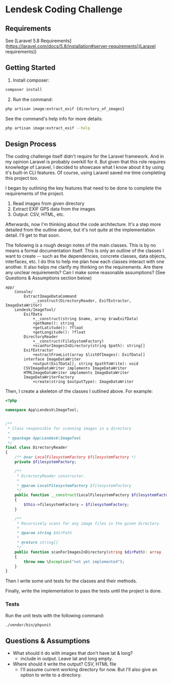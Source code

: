 # Lendesk Coding Challenge

## Requirements
See [Laravel 5.8 Requirements](https://laravel.com/docs/5.8/installation#server-requirements](Laravel requirements))

## Getting Started
1. Install composer:
```bash
composer install
```
2. Run the command:
```bash
php artisan image:extract_exif {directory_of_images}
```

See the command's help info for more details:
```bash
php artisan image:extract_exif --help
```

## Design Process
The coding challenge itself didn't require for the Laravel framework. And in my opinion Laravel is probably overkill for it. But given that this role requires knowledge of Laravel, I decided to showcase what I know about it by using it's built-in CLI features.
Of course, using Laravel saved me time completing this project too.

I began by outlining the key features that need to be done to complete the requirements of the project.
1. Read images from given directory
2. Extract EXIF GPS data from the images
3. Output: CSV, HTML, etc.

Afterwards, now I'm thinking about the code architecture. It's a step more detailed from the outline above, but it's not quite at the implementation detail.
I'll get to that soon.

The following is a rough design notes of the main classes. This is by no means a formal documentation itself. 
This is only an outline of the classes I want to create -- such as the dependencies, concrete classes, data objects, interfaces, etc.
I do this to help me plan how each classes interact with one another. It also helps me clarify my thinking on the requirements. 
Are there any unclear requirements? Can I make some reasonable assumptions? (See Questions & Assumptions section below)

```
app/
    Console/
        ExtractImageDataCommand
            __construct(DirectoryReader, ExifExtractor, ImageDataWriter)
    Lendesk/ImageTool/
        ExifData
            +__construct(string $name, array $rawExifData)
            +getName(): string
            +getLatitude(): ?float
            +getLongitude(): ?float
        DirectoryReader
            +__construct(FileSystemFactory)
            +scanForImagesInDirectory(string $path): string[]
        ExifExtractor
            +extractFromList(array $listOfImages): ExifData[]
        interface ImageDataWriter
            +output(ExifData[], string $pathToWrite): void
        CSVImageDataWriter implements ImageDataWriter
        HTMLImageDataWriter implements ImageDataWriter
        ImageDataWriterFactory
            +create(string $outputType): ImageDataWriter
```

Then, I create a skeleton of the classes I outlined above. For example:
```php
<?php

namespace App\Lendesk\ImageTool;


/**
 * Class responsible for scanning images in a directory
 *
 * @package App\Lendesk\ImageTool
 */
final class DirectoryReader
{
    /** @var LocalFilesystemFactory $filesystemFactory */
    private $filesystemFactory;

    /**
     * DirectoryReader constructor.
     *
     * @param LocalFilesystemFactory $filesystemFactory
     */
    public function __construct(LocalFilesystemFactory $filesystemFactory)
    {
        $this->filesystemFactory = $filesystemFactory;
    }

    /**
     * Recursively scans for any image files in the given directory.
     *
     * @param string $dirPath
     *
     * @return string[]
     */
    public function scanForImagesInDirectory(string $dirPath): array
    {
        throw new \Exception("not yet implemented");
    }
}
```

Then I write some unit tests for the classes and their methods. 

Finally, write the implementation to pass the tests until the project is done.

### Tests
Run the unit tests with the following command:
```bash
./vendor/bin/phpunit
```

## Questions & Assumptions
* What should it do with images that don't have lat & long?
    - include in output. Leave lat and long empty.
* Where should it write the output? CSV, HTML file
    - I'll assume current working directory for now. But I'll also give an option to write to a directory.
